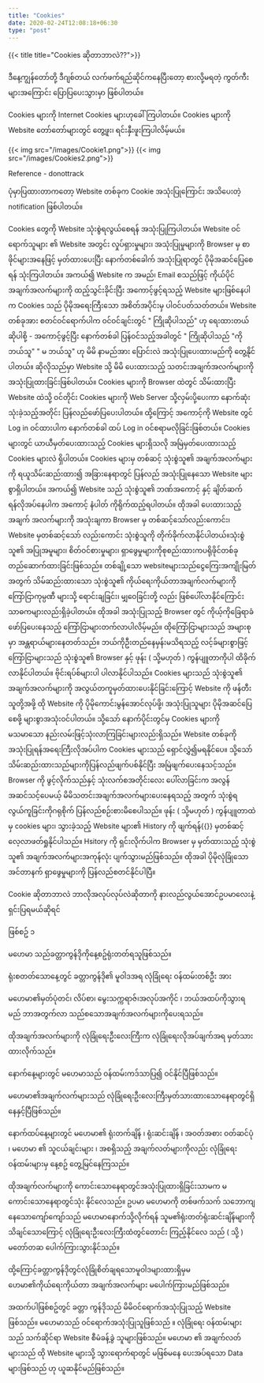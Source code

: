 ```yaml
---
title: "Cookies"
date: 2020-02-24T12:08:18+06:30
type: "post"
---
```

  {{< title title="Cookies ဆိုတာဘာလဲ??">}}
  <!--more-->
 ဒီနေ့ကျွန်တော်တို့ ဒီဂျစ်တယ် လက်ဖက်ရည်ဆိုင်ကနေပြီးတော့ စားလို့မရတဲ့ ကွတ်ကီးများအကြောင်း ပြောပြပေးသွားမှာ ဖြစ်ပါတယ်။ 

Cookies များကို Internet Cookies များဟုခေါ်ကြပါတယ်။ Cookies များကို Website တော်တော်များတွင် တွေ့ဖူး၊ ရင်းနှီးဖူးကြပါလိမ့်မယ်။ 

{{< img src="/images/Cookie1.png">}}
{{< img src="/images/Cookies2.png">}}

 Reference - donottrack  

ပုံမှာပြထားတာကတော့ Website တစ်ခုက Cookie အသုံးပြုကြောင်း အသိပေးတဲ့ notification ဖြစ်ပါတယ်။ 

Cookies တွေကို Website သုံးစွဲရလွယ်စေရန် အသုံးပြုကြပါတယ်။ Website ဝင်ရောက်သူများ ၏ Website အတွင်း လှုပ်ရှားမှုများ၊ အသုံးပြုမှုများကို Browser မှ စာဖိုင်များအနေဖြင့် မှတ်ထားပေးပြီး နောက်တစ်ခေါက် အသုံးပြုရာတွင် ပိုမိုအဆင်ပြေစေရန် သုံးကြပါတယ်။ အကယ်၍ Website က အမည်၊ Email စသည်ဖြင့် ကိုယ်ပိုင်အချက်အလက်များကို ထည့်သွင်းခိုင်းပြီး အကောင့်ဖွင့်ရသည့် Website များဖြစ်နေပါက Cookies သည် ပိုမိုအရေးကြီးသော အစိတ်အပိုင်းမှ ပါဝင်ပတ်သတ်တယ်။ Website တစ်ခုအား စတင်ဝင်ရောက်ပါက ဝင်ဝင်ချင်းတွင် " ကြိုဆိုပါသည်" ဟု ရေးထားတယ်ဆိုပါစို့ - အကောင့်ဖွင့်ပြီး နောက်တစ်ခါ ပြန်ဝင်သည့်အခါတွင် " ကြိုဆိုပါသည် "ကိုဘယ်သူ" " မ  ဘယ်သူ"  ဟု မိမိ နာမည်အား ပြောင်းလဲ အသုံးပြုပေးထားမည်ကို တွေ့နိုင်ပါတယ်။ ဆိုလိုသည်မှာ Website သို့ မိမိ ပေးထားသည့် သတင်းအချက်အလက်များကို အသုံးပြုထားခြင်းဖြစ်ပါတယ်။
	Cookies များကို Browser ထဲတွင် သိမ်းထားပြီး Website ထဲသို့ ဝင်တိုင်း Cookies များကို Web Server သို့လှမ်းပို့ပေးကာ နောက်ဆုံးသုံးခဲ့သည့်အတိုင်း ပြန်လည်ဖော်ပြပေးပါတယ်။ ထို့ကြောင့် အကောင့်ကို  Website တွင် Log in ဝင်ထားပါက နောက်တစ်ခါ ထပ် Log in ဝင်စရာမလိုခြင်းဖြစ်တယ်။ 
Cookies များတွင် ယာယီမှတ်ပေးထားသည့် Cookies များရှိသလို အမြဲမှတ်ပေးထားသည့် Cookies များလဲ ရှိပါတယ်။ 
Cookies များမှ တစ်ဆင့် သုံးစွဲသူ၏ အချက်အလက်များကို ရယူသိမ်းဆည်းထား၍ အခြားနေရာတွင် ပြန်လည် အသုံးပြုနေသော Website များစွာရှိပါတယ်။ အကယ်၍ Website သည် သုံးစွဲသူ၏ ဘဏ်အကောင့် နှင့် ချိတ်ဆက်ရန်လိုအပ်နေပါက အကောင့် နံပါတ် ကိုရိုက်ထည့်ရပါတယ်။ ထိုအခါ ပေးထားသည့် အချက် အလက်များကို အသုံးချကာ Browser မှ တစ်ဆင့်သော်လည်းကောင်း၊ Website မှတစ်ဆင့်သော် လည်းကောင်း သုံးစွဲသူကို တိုက်ခိုက်လာနိုင်ပါတယ်။သုံးစွဲသူ၏ အပြုအမူများ၊ စိတ်ဝင်စားမှုများ၊ ရှာဖွေမှုများကိုစုစည်းထားကပရိုဖိုင်တစ်ခုတည်ဆောက်ထားခြင်းဖြစ်သည်။ တစ်ချို့သော websiteများသည်ငွေကြေးအကျိုးမြတ်အတွက် သိမ်ဆည်းထားသော သုံးစွဲသူ၏ 
ကိုယ်ရေးကိုယ်တာအချက်လက်များကို  ကြော်ငြာကုမ္ပဏီ များသို့ ရောင်းချခြင်း၊ မျှဝေခြင်းတို့ လည်း ဖြစ်ပေါ်လာနိုင်ကြောင်း သာဓကများလည်းရှိခဲ့ပါတယ်။ ထိုအခါ အသုံးပြုသည့် Browser တွင် ကိုယ့်ကိုခြေရာခံဖော်ပြပေးနေသည့် ကြော်ငြာများတက်လာပါလိမ့်မည်။ ထိုကြော်ငြာများသည် အများစုမှာ အန္တရာယ်များနေတတ်သည်။ ဘယ်ကိုဦးတည်နေမှန်းမသိရသည့် လင့်ခ်များစွာဖြင့် ကြော်ငြာများသည် သုံးစွဲသူ၏ Browser နှင့် ဖုန်း ( သို့မဟုတ် ) ကွန်ပျူတာကိုပါ ထိခိုက်လာနိုင်ပါတယ်။ ဗိုင်းရပ်စ်များပါ ပါလာနိုင်ပါသည်။
	Cookies များသည် သုံးစွဲသူ၏ အချက်အလက်များကို အလွယ်တကူမှတ်ထားပေးနိုင်ခြင်းကြောင့် Website ကို ဖန်တီးသူတို့အဖို့ ထို Website ကို ပိုမိုကောင်းမွန်အောင်လုပ်ဖို့၊ အသုံးပြုသူများ ပိုမိုအဆင်ပြေစေဖို့ များစွာအသုံးဝင်ပါတယ်။ သို့သော် နောက်ပိုင်းတွင်မှ Cookies များကို မသမာသော နည်းလမ်းဖြင့်သုံးလာကြခြင်းများလည်းရှိသည်။ Website တစ်ခုကို အသုံးပြုရန်အရေးကြီးလိုအပ်ပါက Cookies များသည် ရှောင်လွှဲ၍မရနိုင်ပေ။ သို့သော် သိမ်းဆည်းထားသည်များကိုပြန်လည်ဖျက်ပစ်နိုင်ပြီး အမြဲဖျက်ပေးနေသင့်သည်။ Browser ကို ဖွင့်လိုက်သည်နှင့် သုံးလက်စအတိုင်းလေး ပေါ်လာခြင်းက အလွန်အဆင်သင့်ပေမယ့် မိမိသတင်းအချက်အလက်များပေးနေရသည့် အတွက်
သုံးစွဲရလွယ်ကူခြင်းကိုဂရုစိုက် ပြန်လည်စဉ်းစားမိစေပါသည်။ 
	ဖုန်း ( သို့မဟုတ် ) ကွန်ပျူတာထဲမှ cookies များ၊ သွားခဲ့သည့် Website များ၏ History ကို ဖျက်ရန်{{<hplink src="https://bit.ly/2HvBCT3" name="Chrome Browser History ဖျက်နည်း">}} မှတစ်ဆင့် လေ့လာဖတ်ရှုနိုင်ပါသည်။ Hsitory ကို ရှင်းလိုက်ပါက Browser မှ မှတ်ထားသည့် သုံးစွဲသူ၏ အချက်အလက်များအကုန်လုံး ပျက်သွားမည်ဖြစ်သည်။ ထိုအခါ ပိုမိုလုံခြုံသော အင်တာနက် ရှာဖွေမှုများကို ပြန်လည်စတင်နိုင်ပါပြီ။

Cookie ဆိုတာဘာလဲ ဘာလိုအလုပ်လုပ်လဲဆိုတာကို နားလည်လွယ်အောင်ဥပမာလေးနဲ့ ရှင်းပြရမယ်ဆိုရင်

ဖြစ်စဥ် ၁ 

မဟေမာ သည်ခတ္တာကွန်ဒိုကိုနေ့စဥ်ရုံးတတ်ရသူဖြစ်သည်။ 

ရုံးစတတ်သောနေ့တွင် ခတ္တာကွန်ဒို၏  မူဝါဒအရ လုံခြုံရေး ဝန်ထမ်းတစ်ဦး အား 

မဟေမာ၏မှတ်ပုံတင်၊ လိပ်စာ၊ မွေးသက္ကရာဇ်၊အလုပ်အကိုင် ၊ ဘယ်အထပ်ကိုသွားရမည် ဘာအ​တွက်လာ သည်စသောအချက်အလက်များကိုပေးရသည်။

ထိုအချက်အလက်များကို လုံခြုံရေးဦးလေးကြီးက လုံခြုံရေးလိုအပ်ချက်အရ မှတ်သားထားလိုက်သည်။ 

နောက်နေ့များတွင် မဟေမာသည် ဝန်ထမ်းကဒ်သာပြ၍ ဝင်နိုင်ပြီဖြစ်သည်။

မဟေမာ၏အချက်လက်များသည် လုံခြုံရေးဦးလေးကြီးမှတ်သားထားသောနေရာတွင်ရှိနေနှင့်ပြီဖြစ်သည်။

နောက်ထပ်နေ့များတွင် မဟေမာ၏ ရုံးတက်ချိန် ၊ ရုံးဆင်းချိန် ၊ အဝတ်အစား ဝတ်ဆင်ပုံ ၊ မဟေမာ ၏ သူငယ်ချင်းများ ၊ အစရှိသည့် အချက်လတ်များကိုလည်း လုံခြုံရေးဝန်ထမ်းများမှ နေ့စဥ် တွေ့မြင်နေကြသည်။ 

ထိုအချက်လက်များကို ကောင်းသော‌နေရာတွင်အသုံးပြုထားရှိခြင်းသာမက မကောင်းသောနေရာတွင်သုံး
နိုင်လေသည်။
ဥပမာ မဟေမာကို တစ်ဖက်သက် သဘောကျနေသောကျော်ကျော်သည် မဟေမာနောက်သို့လိုက်ရန် သူမ၏ရုံးတတ်ရုံးဆင်းချိန်များကို သိချင်သောကြောင့် လုံခြုံရေးဦးလေးကြီးထံတွင်တောင်း ကြည့်နိုင်လေ သည် ( သို့ ) မတော်တဆ ပေါက်ကြားသွားနိုင်သည်။ 

ထို့‌ကြောင့်ခတ္တာကွန်ဒိုတွင်လုံခြုံစိတ်ချရသောမူဝါဒများထားရှိမှမဟေမာ၏ကိုယ်ရေးကိုယ်တာ အချက်အလက်များ မပေါက်ကြားမည်ဖြစ်သည်။

အထက်ပါဖြစ်စဥ်တွင် ခတ္တာ ကွန်ဒိုသည် မိမိဝင်ရောက်အသုံးပြုသည့် Website ဖြစ်သည်။ မဟေမာသည် ဝင်ရောက်အသုံးပြုသူဖြစ်သည် ။ လုံခြုံရေး ဝန်ထမ်းများ သည် သက်ဆိုင်ရာ Website စီမံခန့်ခွဲ သူများဖြစ်သည်။  မဟေမာ ၏ အချက်လတ်များသည် ထို Website များသို့ သွားရောက်ရာတွင် မဖြစ်မနေ ပေးအပ်ရသော Data များဖြစ်သည် ဟု ယူဆနိုင်မည်ဖြစ်သည်။ 



